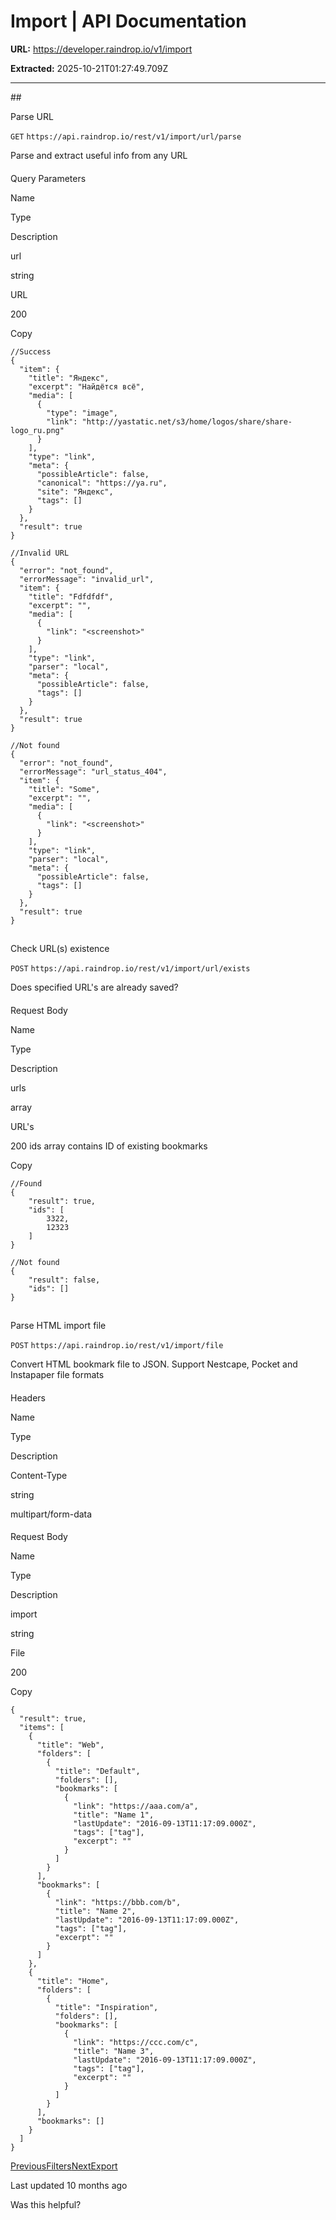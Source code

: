 # Import | API Documentation

**URL:** https://developer.raindrop.io/v1/import

**Extracted:** 2025-10-21T01:27:49.709Z

---

<content>
## 

[](#parse-url)

Parse URL

`GET` `https://api.raindrop.io/rest/v1/import/url/parse`

Parse and extract useful info from any URL

#### 

[](#query-parameters)

Query Parameters

Name

Type

Description

url

string

URL

200

Copy

```
//Success
{
  "item": {
    "title": "Яндекс",
    "excerpt": "Найдётся всё",
    "media": [
      {
        "type": "image",
        "link": "http://yastatic.net/s3/home/logos/share/share-logo_ru.png"
      }
    ],
    "type": "link",
    "meta": {
      "possibleArticle": false,
      "canonical": "https://ya.ru",
      "site": "Яндекс",
      "tags": []
    }
  },
  "result": true
}

//Invalid URL
{
  "error": "not_found",
  "errorMessage": "invalid_url",
  "item": {
    "title": "Fdfdfdf",
    "excerpt": "",
    "media": [
      {
        "link": "<screenshot>"
      }
    ],
    "type": "link",
    "parser": "local",
    "meta": {
      "possibleArticle": false,
      "tags": []
    }
  },
  "result": true
}

//Not found
{
  "error": "not_found",
  "errorMessage": "url_status_404",
  "item": {
    "title": "Some",
    "excerpt": "",
    "media": [
      {
        "link": "<screenshot>"
      }
    ],
    "type": "link",
    "parser": "local",
    "meta": {
      "possibleArticle": false,
      "tags": []
    }
  },
  "result": true
}
```

## 

[](#check-url-s-existence)

Check URL(s) existence

`POST` `https://api.raindrop.io/rest/v1/import/url/exists`

Does specified URL's are already saved?

#### 

[](#request-body)

Request Body

Name

Type

Description

urls

array

URL's

200 ids array contains ID of existing bookmarks

Copy

```
//Found
{
    "result": true,
    "ids": [
        3322,
        12323
    ]
}

//Not found
{
    "result": false,
    "ids": []
}
```

## 

[](#parse-html-import-file)

Parse HTML import file

`POST` `https://api.raindrop.io/rest/v1/import/file`

Convert HTML bookmark file to JSON. Support Nestcape, Pocket and Instapaper file formats

#### 

[](#headers)

Headers

Name

Type

Description

Content-Type

string

multipart/form-data

#### 

[](#request-body-1)

Request Body

Name

Type

Description

import

string

File

200

Copy

```
{
  "result": true,
  "items": [
    {
      "title": "Web",
      "folders": [
        {
          "title": "Default",
          "folders": [],
          "bookmarks": [
            {
              "link": "https://aaa.com/a",
              "title": "Name 1",
              "lastUpdate": "2016-09-13T11:17:09.000Z",
              "tags": ["tag"],
              "excerpt": ""
            }
          ]
        }
      ],
      "bookmarks": [
        {
          "link": "https://bbb.com/b",
          "title": "Name 2",
          "lastUpdate": "2016-09-13T11:17:09.000Z",
          "tags": ["tag"],
          "excerpt": ""
        }
      ]
    },
    {
      "title": "Home",
      "folders": [
        {
          "title": "Inspiration",
          "folders": [],
          "bookmarks": [
            {
              "link": "https://ccc.com/c",
              "title": "Name 3",
              "lastUpdate": "2016-09-13T11:17:09.000Z",
              "tags": ["tag"],
              "excerpt": ""
            }
          ]
        }
      ],
      "bookmarks": []
    }
  ]
}
```

[PreviousFilters](/v1/filters)[NextExport](/v1/export)

Last updated 10 months ago

Was this helpful?
</content>